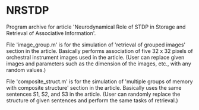 # NRSTDP

Program archive for article 'Neurodynamical Role of STDP in Storage and Retrieval of Associative Information'.

File 'image_group.m' is for the simulation of 'retrieval of grouped images' section in the article.
Basically performs association of five 32 x 32 pixels of orchestral instrument images used in the article.
(User can replace given images and parameters such as the dimension of the images, etc., with any random values.)

File 'composite_struct.m' is for the simulation of 'multiple groups of memory with composite structure' section in the article.
Basically uses the same sentences S1, S2, and S3 in the article.
(User can randomly replace the structure of given sentences and perform the same tasks of retrieval.)
